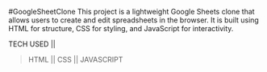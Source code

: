 #GoogleSheetClone
This project is a lightweight Google Sheets clone that allows users to create and edit spreadsheets in the browser. It is built using HTML for structure, CSS for styling, and JavaScript for interactivity.

TECH USED ||

> HTML ||
> CSS ||
> JAVASCRIPT
